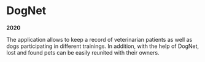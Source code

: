 # DogNet
**2020**

The application allows to keep a record of veterinarian patients as well as dogs participating in different trainings. 
In addition, with the help of DogNet, lost and found pets can be easily reunited with their owners.
